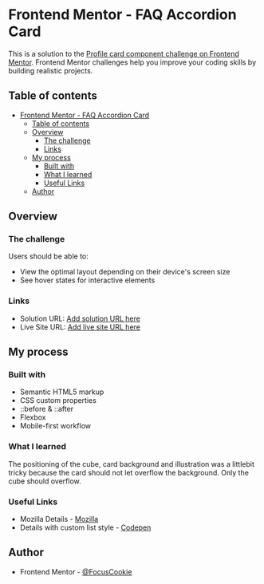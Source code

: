 # Frontend Mentor - FAQ Accordion Card

This is a solution to the [Profile card component challenge on Frontend Mentor](https://www.frontendmentor.io/challenges/faq-accordion-card-XlyjD0Oam). Frontend Mentor challenges help you improve your coding skills by building realistic projects.

## Table of contents

- [Frontend Mentor - FAQ Accordion Card](#frontend-mentor---faq-accordion-card)
  - [Table of contents](#table-of-contents)
  - [Overview](#overview)
    - [The challenge](#the-challenge)
    - [Links](#links)
  - [My process](#my-process)
    - [Built with](#built-with)
    - [What I learned](#what-i-learned)
    - [Useful Links](#useful-links)
  - [Author](#author)

## Overview

### The challenge

Users should be able to:

- View the optimal layout depending on their device's screen size
- See hover states for interactive elements

### Links

- Solution URL: [Add solution URL here](https://github.com/FocusCookie/fm-faq-accordion-card)
- Live Site URL: [Add live site URL here](https://focuscookie.github.io/fm-faq-accordion-card/)

## My process

### Built with

- Semantic HTML5 markup
- CSS custom properties
- ::before & ::after
- Flexbox
- Mobile-first workflow

### What I learned

The positioning of the cube, card background and illustration was a littlebit tricky because the card should not let overflow the background. Only the cube should overflow.

### Useful Links

- Mozilla Details - [Mozilla](https://developer.mozilla.org/en-US/docs/Web/HTML/Element/details)
- Details with custom list style - [Codepen](https://codepen.io/havardob/pen/abBJgQo)

## Author

- Frontend Mentor - [@FocusCookie](https://www.frontendmentor.io/profile/FocusCookie)
